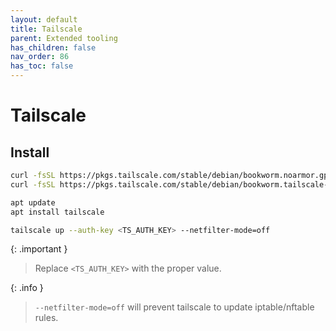 ```yaml
---
layout: default 
title: Tailscale
parent: Extended tooling
has_children: false
nav_order: 86
has_toc: false
---
```


# Tailscale

## Install

```bash
curl -fsSL https://pkgs.tailscale.com/stable/debian/bookworm.noarmor.gpg | tee /usr/share/keyrings/tailscale-archive-keyring.gpg >/dev/null
curl -fsSL https://pkgs.tailscale.com/stable/debian/bookworm.tailscale-keyring.list | tee /etc/apt/sources.list.d/tailscale.list

apt update
apt install tailscale

tailscale up --auth-key <TS_AUTH_KEY> --netfilter-mode=off
```

{: .important }
> Replace `<TS_AUTH_KEY>` with the proper value.

{: .info }
> `--netfilter-mode=off` will prevent tailscale to update iptable/nftable rules.
